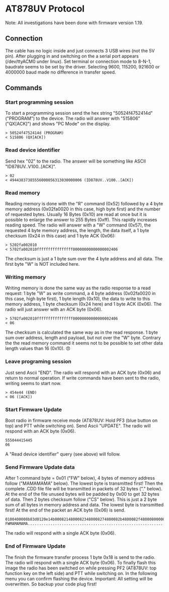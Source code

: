 # AT878UV Protocol

Note: All investigations have been done with firmware version 1.19.

## Connection
The cable has no logic inside and just connects 3 USB wires (not the 5V pin). After plugging in and switching on the a serial port appears (/dev/ttyACM0 under linux).
Set terminal or connection mode to 8-N-1, baudrate seems to be set by the driver. Selecting 9600, 115200, 921600 or 4000000 baud made no difference in transfer speed.

## Commands

### Start programming session

To start a programming session send the hex string "50524f4752414d" ("PROGRAM") to the device. The radio will answer with "515806" ("QX[ACK]") and shows "PC Mode" on the display.

```
> 50524f4752414d (PROGRAM)
< 515806 (QX[ACK])
```

### Read device identifier

Send hex "02" to the radio. The answer will be something like ASCII "ID878UV..V100..[ACK]".
```
> 02
< 49443837385556000056313030000006 (ID878UV..V100..[ACK])
```

### Read memory

Reading memory is done with the "R" command (0x52) followed by a 4 byte memory address (0x02fa0020 in this case, high byte first) and the number of requested bytes. Usually 16 Bytes (0x10) are read at once but it is possible to enlarge the answer to 255 Bytes (0xff). This rapidly increases reading speed. The radio will answer with a "W" command (0x57), the requested 4 byte memory address, the length, the data itself, a 1 byte checksum (0x24 in this case) and 1 byte ACK (0x06):

```
> 5202fa002010
< 5702fa002010ffffffffffffffff00000000000000002406
```
The checksum is just a 1 byte sum over the 4 byte address and all data. The first byte "W" is NOT included here.

### Writing memory

Writing memory is done the same way as the radio response to a read request: 1 byte "W" as write command, a 4 byte address (0x02fa0020 in this case, high byte first), 1 byte length (0x10), the data to write to this memory address, 1 byte checksum (0x24 here) and 1 byte ACK (0x06). The radio will just answer with an ACK byte (0x06).
```
> 5702fa002010ffffffffffffffff00000000000000002406
< 06
```
The checksum is calculated the same way as in the read response. 1 byte sum over address, length and payload, but not over the "W" byte. Contrary the the read memory command it seems not to be possible to set other data length values than 16 (0x10). :angry:

### Leave programing session

Just send Ascii "END". The radio will respond with an ACK byte (0x06) and return to normal operation. If write commands have been sent to the radio, writing seems to start now.

```
> 454e44 (END)
< 06 ([ACK])
```
### Start Firmware Update

Boot radio in firmware receive mode (AT878UV: Hold PF3 (blue button on top) and PTT while switching on). Send Ascii "UPDATE". The radio will respond with an ACK byte (0x06).

```
555044415445
06
```
A "Read device identifier" query (see above) will follow.

### Send Firmware Update data

After 1 command byte = 0x01 ("FW" below), 4 bytes of memory address follow ("MAMAMAMA" below). The lowest byte is transmitted first! Then the complete .CDD file file will be transmitted in packets of 32 bytes ("." below). At the end of the file unused bytes will be padded by 0x00 to get 32 bytes of data. Then 2 bytes checksum follow ("CS" below). This is just a 2 byte sum of all bytes in memory address and data. The lowest byte is transmitted first! At the end of the packet an ACK byte (0x06) is send.

```
0100400008b83d0120e14b00082148000823480008274800082b4800082f48000800000000e70406
FWMAMAMAMA................................................................CSCS06
```

The radio will respond with a single ACK byte (0x06).

### End of Firmware Update

The finish the firmware transfer process 1 byte 0x18 is send to the radio. The radio will respond with a single ACK byte (0x06). To finally flash this image the radio has been switched on while pressing PF2 (AT878UV: top function key on the left side) and PTT while switching on. In the following menu you can confirm flashing the device. Important: All setting will be overwritten. So backup your code plug first!
